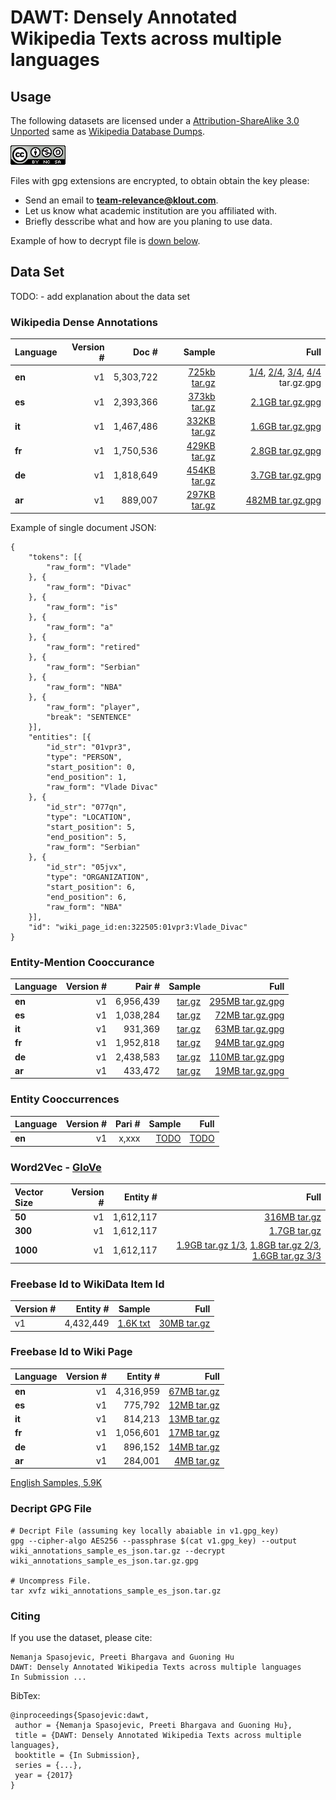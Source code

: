 # DAWT: Densely Annotated Wikipedia Texts across multiple languages #

## Usage ##

The following datasets are licensed under a [Attribution-ShareAlike 3.0 Unported](https://creativecommons.org/licenses/by-nc-sa/4.0/)
same as [Wikipedia Database Dumps](https://dumps.wikimedia.org/).

![CC BY-NC-SA](CC-BY-NC-SA.png)

Files with gpg extensions are encrypted, to obtain obtain the key please:
  * Send an email to **team-relevance@klout.com**.
  * Let us know what academic institution are you affiliated with.
  * Briefly desscribe what and how are you planing to use data.

Example of how to decrypt file is [down below](https://github.com/klout/opendata/tree/master/wiki_annotation#decript-gpg-file).

## Data Set ##

TODO: - add explanation about the data set 


### Wikipedia Dense Annotations ###

| Language  | **Version #**  | **Doc #**  | **Sample** | **Full** |
|:----------|---:|-----------:|-----------:|---------:|
| **en**    | v1 | 5,303,722  |    [725kb tar.gz ](http://opendata.klout.com/wiki/wiki_annotation/v1/wiki_annotations_json_sample_en.tar.gz)   | [1/4](http://opendata.klout.com/wiki/wiki_annotation/v1/wiki_annotations_json_en_part_00.tar.gz.gpg), [2/4](http://opendata.klout.com/wiki/wiki_annotation/v1/wiki_annotations_json_en_part_01.tar.gz.gpg), [3/4](http://opendata.klout.com/wiki/wiki_annotation/v1/wiki_annotations_json_en_part_02.tar.gz.gpg), [4/4](http://opendata.klout.com/wiki/wiki_annotation/v1/wiki_annotations_json_en_part_03.tar.gz.gpg) tar.gz.gpg  |
| **es**    | v1 | 2,393,366 |    [373kb tar.gz ](http://opendata.klout.com/wiki/wiki_annotation/v1/wiki_annotations_json_sample_es.tar.gz.gpg)   | [2.1GB tar.gz.gpg ](http://opendata.klout.com/wiki/wiki_annotation/v1/wiki_annotations_json_es.tar.gz)   |
| **it**    | v1 | 1,467,486  |    [332KB tar.gz ](http://opendata.klout.com/wiki/wiki_annotation/v1/wiki_annotations_json_sample_it.tar.gz.gpg)   | [1.6GB tar.gz.gpg ](http://opendata.klout.com/wiki/wiki_annotation/v1/wiki_annotations_json_it.tar.gz)   |
| **fr**    | v1 | 1,750,536  |    [429KB tar.gz ](http://opendata.klout.com/wiki/wiki_annotation/v1/wiki_annotations_json_sample_fr.tar.gz.gpg)   | [2.8GB tar.gz.gpg ](http://opendata.klout.com/wiki/wiki_annotation/v1/wiki_annotations_json_fr.tar.gz)   |
| **de**    | v1 | 1,818,649  |    [454KB tar.gz ](http://opendata.klout.com/wiki/wiki_annotation/v1/wiki_annotations_json_sample_de.tar.gz.gpg)   | [3.7GB tar.gz.gpg ](http://opendata.klout.com/wiki/wiki_annotation/v1/wiki_annotations_json_de.tar.gz)   |
| **ar**    | v1 | 889,007  |    [297KB tar.gz ](http://opendata.klout.com/wiki/wiki_annotation/v1/wiki_annotations_json_sample_ar.tar.gz.gpg)   | [482MB tar.gz.gpg ](http://opendata.klout.com/wiki/wiki_annotation/v1/wiki_annotations_json_ar.tar.gz.gpg)   |

Example of single document JSON:
```
{
	"tokens": [{
		"raw_form": "Vlade"
	}, {
		"raw_form": "Divac"
	}, {
		"raw_form": "is"
	}, {
		"raw_form": "a"
	}, {
		"raw_form": "retired"
	}, {
		"raw_form": "Serbian"
	}, {
		"raw_form": "NBA"
	}, {
		"raw_form": "player",
		"break": "SENTENCE"
	}],
	"entities": [{
		"id_str": "01vpr3",
		"type": "PERSON",
		"start_position": 0,
		"end_position": 1,
		"raw_form": "Vlade Divac"
	}, {
		"id_str": "077qn",
		"type": "LOCATION",
		"start_position": 5,
		"end_position": 5,
		"raw_form": "Serbian"
	}, {
		"id_str": "05jvx",
		"type": "ORGANIZATION",
		"start_position": 6,
		"end_position": 6,
		"raw_form": "NBA"
	}],
	"id": "wiki_page_id:en:322505:01vpr3:Vlade_Divac"
}
```

### Entity-Mention Cooccurance ###

| Language  | **Version #**  | **Pair #**  | **Sample** | **Full** |
|:----------|---:|-----------:|-----------:|---------:|
| **en**    | v1 | 6,956,439  |    [tar.gz](http://opendata.klout.com/wiki/entity_mention/v1/entity_mention_cooccurrences_sample_en.tar.gz)   | [295MB tar.gz.gpg](http://opendata.klout.com/wiki/entity_mention/v1/entity_mention_cooccurrences_en.tar.gz.gpg)   |
| **es**    | v1 | 1,038,284  |    [tar.gz](http://opendata.klout.com/wiki/entity_mention/v1/entity_mention_cooccurrences_sample_es.tar.gz)   | [72MB tar.gz.gpg](http://opendata.klout.com/wiki/entity_mention/v1/entity_mention_cooccurrences_es.tar.gz.gpg)   |
| **it**    | v1 | 931,369  |    [tar.gz](http://opendata.klout.com/wiki/entity_mention/v1/entity_mention_cooccurrences_sample_it.tar.gz)   | [63MB tar.gz.gpg](http://opendata.klout.com/wiki/entity_mention/v1/entity_mention_cooccurrences_it.tar.gz.gpg)   |
| **fr**    | v1 | 1,952,818  |    [tar.gz](http://opendata.klout.com/wiki/entity_mention/v1/entity_mention_cooccurrences_sample_fr.tar.gz)   | [94MB tar.gz.gpg](http://opendata.klout.com/wiki/entity_mention/v1/entity_mention_cooccurrences_fr.tar.gz.gpg)   |
| **de**    | v1 | 2,438,583  |    [tar.gz](http://opendata.klout.com/wiki/entity_mention/v1/entity_mention_cooccurrences_sample_de.tar.gz)   | [110MB tar.gz.gpg](http://opendata.klout.com/wiki/entity_mention/v1/entity_mention_cooccurrences_de.tar.gz.gpg)   |
| **ar**    | v1 | 433,472  |    [tar.gz](http://opendata.klout.com/wiki/entity_mention/v1/entity_mention_cooccurrences_sample_ar.tar.gz)   | [19MB tar.gz.gpg](http://opendata.klout.com/wiki/entity_mention/v1/entity_mention_cooccurrences_ar.tar.gz.gpg)   |


### Entity Cooccurrences ###

| Language  | **Version #**  | **Pari #**  | **Sample** | **Full** |
|:----------|---:|-----------:|-----------:|---------:|
| **en**    | v1 | x,xxx  |    [TODO](http://opendata.klout.com/wiki/wiki_annotation/v1/wiki_annotations_sample_en_json.tar.gz)   | [TODO](http://opendata.klout.com/wiki/entity_mention/v1/entity_mention_cooccurrences_en.tar.gz.gpg)   |


### Word2Vec - [GloVe](http://nlp.stanford.edu/projects/glove/) ###

| Vector Size  | **Version #**  | **Entity #**  | **Full** |
|:----------|---:|-----------:|-----------:|
| **50**    | v1 | 1,612,117  | [316MB tar.gz](http://opendata.klout.com/wiki/word2vec/v1/wiki_entity_all_50_vectors.tar.gz)   | 
| **300**   | v1 | 1,612,117  | [1.7GB tar.gz](http://opendata.klout.com/wiki/word2vec/v1/wiki_entity_all_300_vectors.tar.gz)   | 
| **1000**  | v1 | 1,612,117  | [1.9GB tar.gz 1/3](http://opendata.klout.com/wiki/word2vec/v1/wiki_entity_all_1000_vector_part_1.tar.gz), [1.8GB tar.gz 2/3](http://opendata.klout.com/wiki/word2vec/v1/wiki_entity_all_1000_vector_part_1.tar.gz), [1.6GB tar.gz 3/3](http://opendata.klout.com/wiki/word2vec/v1/wiki_entity_all_1000_vector_part_1.tar.gz)   | 


### Freebase Id to WikiData Item Id

| **Version #**  | **Entity #**  | **Sample** | **Full** |
|---|-----------:|-----------:|---------:|
| v1 | 4,432,449 | [1.6K txt](https://github.com/klout/opendata/blob/master/wiki_annotation/freebase_id_wikidata_item_id_sample.txt) | [30MB tar.gz](http://opendata.klout.com/wiki/freebase_wikidata_mappings/v1/freebase_id_wikidata_item_id.tar.gz)

### Freebase Id to Wiki Page
| Language  | **Version #**  | **Entity #**  | **Full** |
|:----------|---:|-----------:|---------:|
| **en**    | v1 | 4,316,959  | [67MB tar.gz](http://opendata.klout.com/wiki/freebase_wikidata_mappings/v1/freebase_id_wiki_url.en.tar.gz) |
| **es**    | v1 | 775,792 | [12MB tar.gz](http://opendata.klout.com/wiki/freebase_wikidata_mappings/v1/freebase_id_wiki_url.es.tar.gz) |
| **it**    | v1 | 814,213  | [13MB tar.gz](http://opendata.klout.com/wiki/freebase_wikidata_mappings/v1/freebase_id_wiki_url.it.tar.gz) |
| **fr**    | v1 | 1,056,601 | [17MB tar.gz](http://opendata.klout.com/wiki/freebase_wikidata_mappings/v1/freebase_id_wiki_url.fr.tar.gz) |
| **de**    | v1 | 896,152 | [14MB tar.gz ](http://opendata.klout.com/wiki/freebase_wikidata_mappings/v1/freebase_id_wiki_url.de.tar.gz) |
| **ar**    | v1 | 284,001 | [4MB tar.gz ](http://opendata.klout.com/wiki/freebase_wikidata_mappings/v1/freebase_id_wiki_url.ar.tar.gz) |

[English Samples, 5.9K](https://github.com/klout/opendata/blob/master/wiki_annotation/freebase_id_wiki_url.en.sample.txt)


### Decript GPG File ###

```
# Decript File (assuming key locally abaiable in v1.gpg_key)
gpg --cipher-algo AES256 --passphrase $(cat v1.gpg_key) --output wiki_annotations_sample_es_json.tar.gz --decrypt wiki_annotations_sample_es_json.tar.gz.gpg

# Uncompress File. 
tar xvfz wiki_annotations_sample_es_json.tar.gz
```

### Citing ###


If you use the dataset, please cite:
```
Nemanja Spasojevic, Preeti Bhargava and Guoning Hu
DAWT: Densely Annotated Wikipedia Texts across multiple languages
In Submission ...
```

BibTex:
```
@inproceedings{Spasojevic:dawt,
 author = {Nemanja Spasojevic, Preeti Bhargava and Guoning Hu},
 title = {DAWT: Densely Annotated Wikipedia Texts across multiple languages},
 booktitle = {In Submission},
 series = {...},
 year = {2017}
}
```


